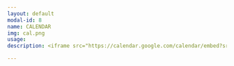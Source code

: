 ```yaml
---
layout: default
modal-id: 8
name: CALENDAR
img: cal.png
usage: 
description: <iframe src="https://calendar.google.com/calendar/embed?src=jonhannis.com_ft9moc3nmrk7t52cjpt6ukd5lc%40group.calendar.google.com&ctz=America/Los_Angeles" style="border:0; width:100%; height:100%;"></iframe>

---
```

